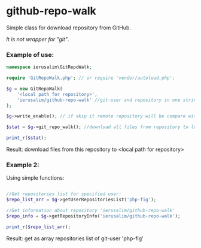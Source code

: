 # github-repo-walk

Simple class for download repository from GitHub.

_It is not wrapper for "git"_.

### Example of use:
```php
namespace ierusalim\GitRepoWalk;

require 'GitRepoWalk.php'; // or require 'vendor/autoload.php';

$g = new GitRepoWalk( 
    '<local path for repository>',
    'ierusalim/github-repo-walk' //git-user and repository in one string
);

$g->write_enable(); // if skip it remote repository will be compare with local

$stat = $g->git_repo_walk(); //download all files from repository to local-path

print_r($stat);
```

Result: download files from this repository to &lt;local path for repository&gt;

### Example 2:

Using simple functions:
```php

//Get repositories list for specified user:
$repo_list_arr = $g->getUserRepositoriesList('php-fig');

//Get information about repository 'ierusalim/github-repo-walk'
$repo_info = $g->getRepositoryInfo('ierusalim/github-repo-walk');

print_r($repo_list_arr);
```
Result: get as array repositories list of git-user 'php-fig'
